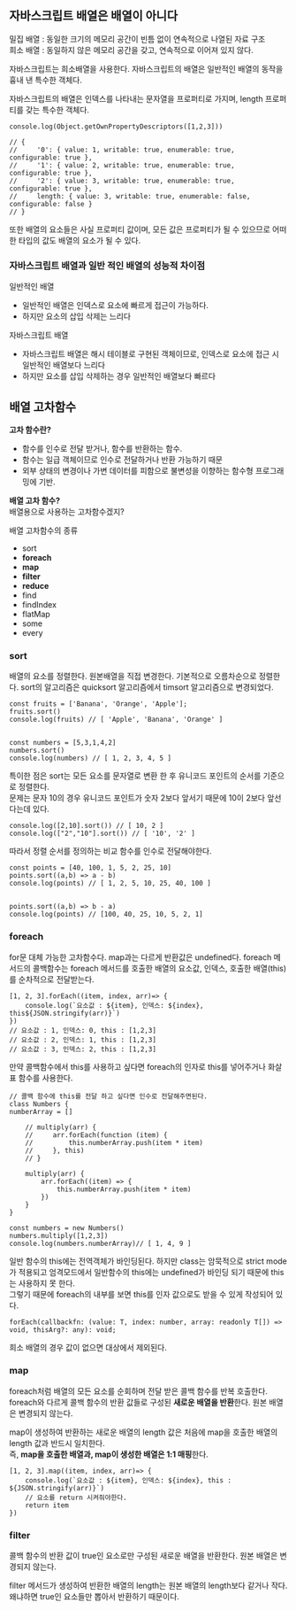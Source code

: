 ## 자바스크립트 배열은 배열이 아니다
밀집 배열 : 동일한 크기의 메모리 공간이 빈틈 없이 연속적으로 나열된 자료 구조<br/>
희소 배열 : 동일하지 않은 메모리 공간을 갖고, 연속적으로 이어져 있지 않다.

자바스크립트는 희소배열을 사용한다. 자바스크립트의 배열은 일반적인 배열의 동작을 흉내 낸 특수한 객체다.

자바스크립트의 배열은 인덱스를 나타내는 문자열을 프로퍼티로 가지며, length 프로퍼티를 갖는 특수한 객체다.

    console.log(Object.getOwnPropertyDescriptors([1,2,3]))
    
    // {
    //     '0': { value: 1, writable: true, enumerable: true, configurable: true },
    //     '1': { value: 2, writable: true, enumerable: true, configurable: true },
    //     '2': { value: 3, writable: true, enumerable: true, configurable: true },
    //     length: { value: 3, writable: true, enumerable: false, configurable: false }
    // }


또한 배열의 요소들은 사실 프로퍼티 값이며, 모든 값은 프로퍼티가 될 수 있으므로 어떠한 타입의 값도 배열의 요소가 될 수 있다.

### 자바스크립트 배열과 일반 적인 배열의 성능적 차이점
일반적인 배열
- 일반적인 배열은 인덱스로 요소에 빠르게 접근이 가능하다. 
- 하지만 요소의 삽입 삭제는 느리다

자바스크립트 배열
- 자바스크립트 배열은 해시 테이블로 구현된 객체이므로, 인덱스로 요소에 접근 시 일반적인 배열보다 느리다
- 하지만 요소를 삽입 삭제하는 경우 일반적인 배열보다 빠르다

## 배열 고차함수
**고차 함수란?**
- 함수를 인수로 전달 받거나, 함수를 반환하는 함수.
- 함수는 일급 객체이므로 인수로 전달하거나 반환 가능하기 때문
- 외부 상태의 변경이나 가변 데이터를 피함으로 불변성을 이향하는 함수형 프로그래밍에 기반.

**배열 고차 함수?**<br/>
배열용으로 사용하는 고차함수겠지?

배열 고차함수의 종류
- sort
- **foreach**
- **map**
- **filter**
- **reduce**
- find
- findIndex
- flatMap
- some
- every


### sort
배열의 요소를 정렬한다. 원본배열을 직접 변경한다. 기본적으로 오름차순으로 정렬한다.
sort의 알고리즘은 quicksort 알고리즘에서 timsort 알고리즘으로 변경되었다.

    const fruits = ['Banana', 'Orange', 'Apple'];
    fruits.sort()
    console.log(fruits) // [ 'Apple', 'Banana', 'Orange' ]


    const numbers = [5,3,1,4,2]
    numbers.sort()
    console.log(numbers) // [ 1, 2, 3, 4, 5 ]


특이한 점은 sort는 모든 요소를 문자열로 변환 한 후 유니코드 포인트의 순서를 기준으로 정렬한다.<br/>
문제는 문자 10의 경우 유니코드 포인트가 숫자 2보다 앞서기 때문에 10이 2보다 앞선다는데 있다.


    console.log([2,10].sort()) // [ 10, 2 ]
    console.log(["2","10"].sort()) // [ '10', '2' ]  

따라서 정렬 순서를 정의하는 비교 함수를 인수로 전달해야한다.


    const points = [40, 100, 1, 5, 2, 25, 10]
    points.sort((a,b) => a - b)
    console.log(points) // [ 1, 2, 5, 10, 25, 40, 100 ]
    
    
    points.sort((a,b) => b - a)
    console.log(points) // [100, 40, 25, 10, 5, 2, 1]



### foreach
for문 대체 가능한 고차함수다.
map과는 다르게 반환값은 undefined다.
foreach 메서드의 콜백함수는 foreach 메서드를 호출한 배열의 요소값, 인덱스, 호출한 배열(this)를 순차적으로 전달받는다.

    [1, 2, 3].forEach((item, index, arr)=> {
        console.log(`요소값 : ${item}, 인덱스: ${index}, this${JSON.stringify(arr)}`)
    })
    // 요소값 : 1, 인덱스: 0, this : [1,2,3]
    // 요소값 : 2, 인덱스: 1, this : [1,2,3]
    // 요소값 : 3, 인덱스: 2, this : [1,2,3]



만약 콜백함수에서 this를 사용하고 싶다면 foreach의 인자로 this를 넣어주거나 화살표 함수를 사용한다.


    // 콜백 함수에 this를 전달 하고 싶다면 인수로 전달해주면된다.
    class Numbers {
    numberArray = []
    
        // multiply(arr) {
        //     arr.forEach(function (item) {
        //         this.numberArray.push(item * item)
        //     }, this)
        // }
    
        multiply(arr) {
            arr.forEach((item) => {
                this.numberArray.push(item * item)
            })
        }
    }
    
    const numbers = new Numbers()
    numbers.multiply([1,2,3])
    console.log(numbers.numberArray)// [ 1, 4, 9 ]


일반 함수의 this에는 전역객체가 바인딩된다. 하지만 class는 암묵적으로 strict mode가 적용되고 엄격모드에서 일반함수의 this에는
undefined가 바인딩 되기 때문에 this는 사용하지 못 한다.<br/>
그렇기 때문에 foreach의 내부를 보면 this를 인자 값으로도 받을 수 있게 작성되어 있다.

    forEach(callbackfn: (value: T, index: number, array: readonly T[]) => void, thisArg?: any): void;


희소 배열의 경우 값이 없으면 대상에서 제외된다.


### map
foreach처럼 배열의 모든 요소를 순회하며 전달 받은 콜백 함수를 반복 호출한다.<br/>
foreach와 다르게 콜백 함수의 반환 값들로 구성된 **새로운 배열을 반환**한다. 원본 배열은 변경되지 않는다.

map이 생성하여 반환하는 새로운 배열의 length 값은 처음에 map을 호출한 배열의 length 값과 반드시 일치한다.<br>
즉, **map을 호출한 배열과, map이 생성한 배열은 1:1 매핑**한다.

    [1, 2, 3].map((item, index, arr)=> {
        console.log(`요소값 : ${item}, 인덱스: ${index}, this : ${JSON.stringify(arr)}`)
        // 요소를 return 시켜줘야한다.
        return item
    })


### filter
콜백 함수의 반환 값이 true인 요소로만 구성된 새로운 배열을 반환한다.
원본 배열은 변경되지 않는다. 

filter 메서드가 생성하여 반환한 배열의 length는 원본 배열의 length보다 같거나 작다.
왜냐하면 true인 요소들만 뽑아서 반환하기 때문이다.